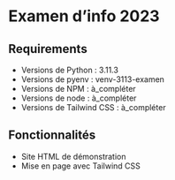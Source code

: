 # Examen d’info 2023
## Requirements
* Versions de Python : 3.11.3
* Versions de pyenv : venv-3113-examen
* Versions de NPM : à_compléter
* Versions de node : à_compléter
* Versions de Tailwind CSS : à_compléter
## Fonctionnalités
* Site HTML de démonstration
* Mise en page avec Tailwind CSS 
